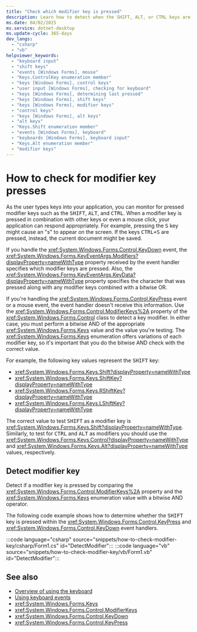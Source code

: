```yaml
---
title: "Check which modifier key is pressed"
description: Learn how to detect when the SHIFT, ALT, or CTRL keys are pressed in Windows Forms for .NET.
ms.date: 04/02/2025
ms.service: dotnet-desktop
ms.update-cycle: 365-days
dev_langs:
  - "csharp"
  - "vb"
helpviewer_keywords:
  - "keyboard input"
  - "shift keys"
  - "events [Windows Forms], mouse"
  - "Keys.ControlKey enumeration member"
  - "keys [Windows Forms], control keys"
  - "user input [Windows Forms], checking for keyboard"
  - "keys [Windows Forms], determining last pressed"
  - "keys [Windows Forms], shift keys"
  - "keys [Windows Forms], modifier keys"
  - "control keys"
  - "keys [Windows Forms], alt keys"
  - "alt keys"
  - "Keys.Shift enumeration member"
  - "events [Windows Forms], keyboard"
  - "keyboards [Windows Forms], keyboard input"
  - "Keys.Alt enumeration member"
  - "modifier keys"
---
```

# How to check for modifier key presses

As the user types keys into your application, you can monitor for pressed modifier keys such as the <kbd>SHIFT</kbd>, <kbd>ALT</kbd>, and <kbd>CTRL</kbd>. When a modifier key is pressed in combination with other keys or even a mouse click, your application can respond appropriately. For example, pressing the <kbd>S</kbd> key might cause an "s" to appear on the screen. If the keys <kbd>CTRL+S</kbd> are pressed, instead, the current document might be saved.

If you handle the <xref:System.Windows.Forms.Control.KeyDown> event, the <xref:System.Windows.Forms.KeyEventArgs.Modifiers?displayProperty=nameWithType> property received by the event handler specifies which modifier keys are pressed. Also, the <xref:System.Windows.Forms.KeyEventArgs.KeyData?displayProperty=nameWithType> property specifies the character that was pressed along with any modifier keys combined with a bitwise OR.

If you're handling the <xref:System.Windows.Forms.Control.KeyPress> event or a mouse event, the event handler doesn't receive this information. Use the <xref:System.Windows.Forms.Control.ModifierKeys%2A> property of the <xref:System.Windows.Forms.Control> class to detect a key modifier. In either case, you must perform a bitwise AND of the appropriate <xref:System.Windows.Forms.Keys> value and the value you're testing. The <xref:System.Windows.Forms.Keys> enumeration offers variations of each modifier key, so it's important that you do the bitwise AND check with the correct value.

For example, the following key values represent the <kbd>SHIFT</kbd> key:

- <xref:System.Windows.Forms.Keys.Shift?displayProperty=nameWithType>
- <xref:System.Windows.Forms.Keys.ShiftKey?displayProperty=nameWithType>
- <xref:System.Windows.Forms.Keys.RShiftKey?displayProperty=nameWithType>
- <xref:System.Windows.Forms.Keys.LShiftKey?displayProperty=nameWithType>

The correct value to test <kbd>SHIFT</kbd> as a modifier key is <xref:System.Windows.Forms.Keys.Shift?displayProperty=nameWithType>. Similarly, to test for <kbd>CTRL</kbd> and <kbd>ALT</kbd> as modifiers you should use the <xref:System.Windows.Forms.Keys.Control?displayProperty=nameWithType> and <xref:System.Windows.Forms.Keys.Alt?displayProperty=nameWithType> values, respectively.

## Detect modifier key

Detect if a modifier key is pressed by comparing the <xref:System.Windows.Forms.Control.ModifierKeys%2A> property and the <xref:System.Windows.Forms.Keys> enumeration value with a bitwise AND operator.

The following code example shows how to determine whether the <kbd>SHIFT</kbd> key is pressed within the <xref:System.Windows.Forms.Control.KeyPress> and <xref:System.Windows.Forms.Control.KeyDown> event handlers.

:::code language="csharp" source="snippets/how-to-check-modifier-key/csharp/Form1.cs" id="DetectModifier":::
:::code language="vb" source="snippets/how-to-check-modifier-key/vb/Form1.vb" id="DetectModifier":::

## See also

- [Overview of using the keyboard](overview.md)
- [Using keyboard events](events.md)
- <xref:System.Windows.Forms.Keys>
- <xref:System.Windows.Forms.Control.ModifierKeys>
- <xref:System.Windows.Forms.Control.KeyDown>
- <xref:System.Windows.Forms.Control.KeyPress>
